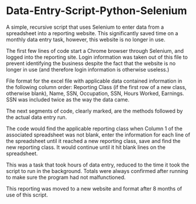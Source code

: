 # Data-Entry-Script-Python-Selenium
A simple, recursive script that uses Selenium to enter data from a spreadsheet into a reporting website. This significantly saved time on a monthly data entry task, however, this website is no longer in use.

The first few lines of code start a Chrome browser through Selenium, and logged into the reporting site. Login information was taken out of this file to prevent identifying the business despite the fact that the website is no longer in use (and therefore login information is otherwise useless.)

File format for the excel file with applicable data contained information in the following column order: Reporting Class (if the first row of a new class, otherwise blank), Name, SSN, Occupation, SSN, Hours Worked, Earnings. SSN was included twice as the way the data came.

The next segments of code, clearly marked, are the methods followed by the actual data entry run.

The code would find the applicable reporting class when Column 1 of the associated spreadsheet was not blank, enter the information for each line of the spreadsheet until it reached a new reporting class, save and find the new reporting class. It would continue until it hit blank lines on the spreadsheet.

This was a task that took hours of data entry, reduced to the time it took the script to run in the background. Totals were always confirmed after running to make sure the program had not malfunctioned.

This reporting was moved to a new website and format after 8 months of use of this script.
